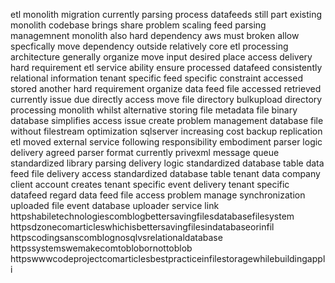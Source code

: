 etl monolith migration currently parsing process datafeeds still part existing monolith codebase brings share problem scaling feed parsing managemnent monolith also hard dependency aws must broken allow specfically move dependency outside relatively core etl processing architecture generally organize move input desired place access delivery hard requirement etl service ability ensure processed datafeed consistently relational information tenant specific feed specific constraint accessed stored another hard requirement organize data feed file accessed retrieved currently issue due directly access move file directory bulkupload directory processing monolith whilst alternative storing file metadata file binary database simplifies access issue create problem management database file without filestream optimization sqlserver increasing cost backup replication etl moved external service following responsibility embodiment parser logic delivery agreed parser format currently privexml message queue standardized library parsing delivery logic standardized database table data feed file delivery access standardized database table tenant data company client account creates tenant specific event delivery tenant specific datafeed regard data feed file access problem manage synchronization uploaded file event database uploader service link httpshabiletechnologiescomblogbettersavingfilesdatabasefilesystem httpsdzonecomarticleswhichisbettersavingfilesindatabaseorinfil httpscodingsanscomblognosqlvsrelationaldatabase httpssystemswemakecomtoblobornottoblob httpswwwcodeprojectcomarticlesbestpracticeinfilestoragewhilebuildingappli